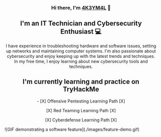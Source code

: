 <h3 align="center">
Hi there, I'm <a href="https://github.com/4K3YM4L" target="_blank" rel="noreferrer">4K3YM4L</a> 👋
</h3>

<h2 align="center">
I'm an IT Technician and Cybersecurity Enthusiast 💻
</h2>
<p align="center"> I have experience in troubleshooting hardware and software issues, setting up networks and maintaining computer systems. I'm also passionate about cybersecurity and enjoy keeping up with the latest trends and techniques. In my free time, I enjoy learning about new cybersecurity tools and techniques. 
</p>


<h2 align="center">
 I'm currently learning and practice on TryHackMe
</h2>
  
<p align="center"> - 
[X] Offensive Pentesting Learning Path [X]</p> </center>
<p align="center">[X] Red Teaming Learning Path [X]</p> </center>
<p align="center">[X] Cyberdefense Learning Path [X]</p> </center>
</center>
![GIF demonstrating a software feature](./images/feature-demo.gif)
